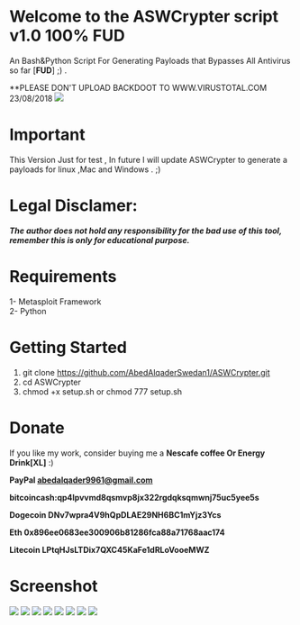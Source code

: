 # Welcome to the ASWCrypter script v1.0 100% FUD
An Bash&Python Script For Generating Payloads that Bypasses All Antivirus so far [**FUD**] ;) .

**PLEASE DON'T UPLOAD BACKDOOT TO WWW.VIRUSTOTAL.COM
  23/08/2018 
  ![](ScreenShots/Screenshot_2.png)

# Important
 This Version Just for test , In future I will update ASWCrypter to generate a payloads for linux ,Mac and Windows . ;) 
 
# Legal Disclamer:
 ***The author does not hold any responsibility for the bad use of this tool,
remember this is only for educational purpose.***

# Requirements
 1- Metasploit Framework <br />
 2- Python <br />
 
# Getting Started
  1. git clone https://github.com/AbedAlqaderSwedan1/ASWCrypter.git
  2. cd ASWCrypter
  3. chmod +x setup.sh or chmod 777 setup.sh 
# **Donate**
 If you like my work, consider buying me a **Nescafe coffee Or Energy Drink[XL]**  :)

 **PayPal abedalqader9961@gmail.com**

 **bitcoincash:qp4lpvvmd8qsmvp8jx322rgdqksqmwnj75uc5yee5s**

 **Dogecoin DNv7wpra4V9hQpDLAE29NH6BC1mYjz3Ycs**

 **Eth 0x896ee0683ee300906b81286fca88a71768aac174**

 **Litecoin LPtqHJsLTDix7QXC45KaFe1dRLoVooeMWZ**
 
 # Screenshot
![](ScreenShots/1.png)
![](ScreenShots/2.png)
![](ScreenShots/3.png)
![](ScreenShots/4.png)
![](ScreenShots/5.png)
![](ScreenShots/6.png)
![](ScreenShots/11.png)
![](ScreenShots/12.png)
